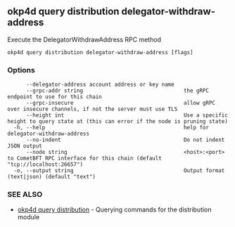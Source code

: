 ## okp4d query distribution delegator-withdraw-address

Execute the DelegatorWithdrawAddress RPC method

```
okp4d query distribution delegator-withdraw-address [flags]
```

### Options

```
      --delegator-address account address or key name   
      --grpc-addr string                                the gRPC endpoint to use for this chain
      --grpc-insecure                                   allow gRPC over insecure channels, if not the server must use TLS
      --height int                                      Use a specific height to query state at (this can error if the node is pruning state)
  -h, --help                                            help for delegator-withdraw-address
      --no-indent                                       Do not indent JSON output
      --node string                                     <host>:<port> to CometBFT RPC interface for this chain (default "tcp://localhost:26657")
  -o, --output string                                   Output format (text|json) (default "text")
```

### SEE ALSO

* [okp4d query distribution](okp4d_query_distribution.md)	 - Querying commands for the distribution module
